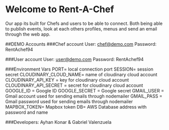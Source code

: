 # Welcome to Rent-A-Chef
Our app its built for Chefs and users to be able to connect. Both being able to publish events, look at each others profiles, menus and send an email through the web app.

##DEMO Accounts
###Chef account
User: chef@demo.com
Password: RentAchef94

###User account
User: user@demo.com
Password: RentAchef94

###Environment Vars
PORT= local connection port
SESSION= session secret
CLOUDINARY_CLOUD_NAME= name of cloudinary cloud account
CLOUDINARY_API_KEY = key for cloudinary cloud account
CLOUDINARY_API_SECRET = secret for cloudinary cloud account
GOOGLE_ID = Google ID
GOOGLE_SECRET = Google secret
GMAIL_USER = Gmail account used for sending emails through nodemailer
GMAIL_PASS = Gmail password used for sending emails through nodemailer
MAPBOX_TOKEN= Mapbox token
DB= AWS Database address with password and name

###Developers:
Ayhan Konar & Gabriel Valenzuela

